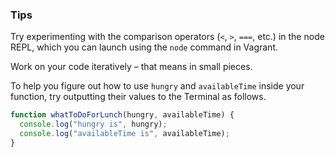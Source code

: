 ### Tips

Try experimenting with the comparison operators (`<`, `>`, `===`, etc.) in the node REPL, which you can launch using the `node` command in Vagrant.

Work on your code iteratively – that means in small pieces. 

To help you figure out how to use `hungry` and `availableTime` inside your function, try outputting their values to the Terminal as follows.

<!-- Markdown code has three ``` -->
```javascript
function whatToDoForLunch(hungry, availableTime) {
  console.log("hungry is", hungry);
  console.log("availableTime is", availableTime);
}
```